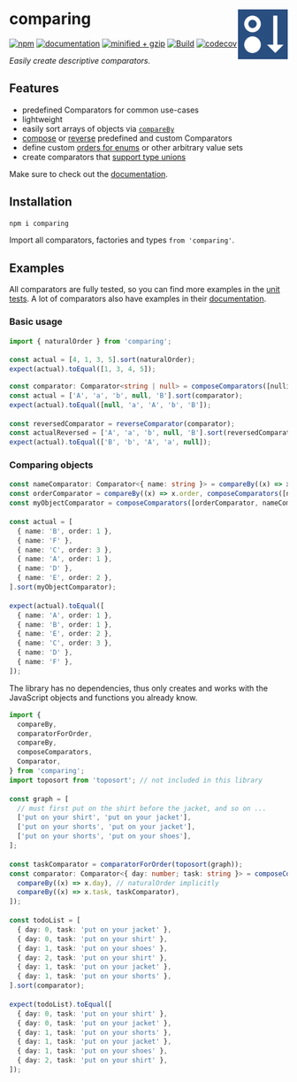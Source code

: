 # comparing <a href="https://www.github.com/JanMalch/comparing"><img src="https://raw.githubusercontent.com/JanMalch/comparing/master/.github/assets/logo.png" width="90" height="90" align="right"></a>

[![npm](https://img.shields.io/npm/v/comparing)][npm-url]
[![documentation](https://img.shields.io/badge/docs-available-success)][docs-url]
[![minified + gzip](https://badgen.net/bundlephobia/minzip/comparing)][bundlephobia-url]
[![Build](https://github.com/JanMalch/comparing/workflows/Build/badge.svg)][build-url]
[![codecov](https://codecov.io/gh/JanMalch/comparing/branch/master/graph/badge.svg)][codecov-url]

<i>Easily create descriptive comparators.</i>

## Features

- predefined Comparators for common use-cases
- lightweight
- easily sort arrays of objects via [`compareBy`](https://janmalch.github.io/comparing/modules.html#compareBy)
- [compose](https://janmalch.github.io/comparing/modules.html#composeComparators) or [reverse](https://janmalch.github.io/comparing/modules.html#reverseComparator) predefined and custom Comparators
- define custom [orders for enums](https://janmalch.github.io/comparing/modules.html#comparatorForOrder) or other arbitrary value sets
- create comparators that [support type unions](https://janmalch.github.io/comparing/modules.html#comparatorWithPredicate)

Make sure to check out the [documentation][docs-url].

## Installation

```bash
npm i comparing
```

Import all comparators, factories and types `from 'comparing'`.

## Examples

All comparators are fully tested, so you can find more examples in the [unit tests][test-files-url].
A lot of comparators also have examples in their [documentation][docs-url].

### Basic usage

```typescript
import { naturalOrder } from 'comparing';

const actual = [4, 1, 3, 5].sort(naturalOrder);
expect(actual).toEqual([1, 3, 4, 5]);
```

```typescript
const comparator: Comparator<string | null> = composeComparators([nullishFirst, localeCompare]);
const actual = ['A', 'a', 'b', null, 'B'].sort(comparator);
expect(actual).toEqual([null, 'a', 'A', 'b', 'B']);

const reversedComparator = reverseComparator(comparator);
const actualReversed = ['A', 'a', 'b', null, 'B'].sort(reversedComparator);
expect(actual).toEqual(['B', 'b', 'A', 'a', null]);
```

### Comparing objects

```typescript
const nameComparator: Comparator<{ name: string }> = compareBy((x) => x.name, ignoreCase);
const orderComparator = compareBy((x) => x.order, composeComparators([nullishLast, naturalOrder]));
const myObjectComparator = composeComparators([orderComparator, nameComparator]);

const actual = [
  { name: 'B', order: 1 },
  { name: 'F' },
  { name: 'C', order: 3 },
  { name: 'A', order: 1 },
  { name: 'D' },
  { name: 'E', order: 2 },
].sort(myObjectComparator);

expect(actual).toEqual([
  { name: 'A', order: 1 },
  { name: 'B', order: 1 },
  { name: 'E', order: 2 },
  { name: 'C', order: 3 },
  { name: 'D' },
  { name: 'F' },
]);
```

The library has no dependencies, thus only creates and
works with the JavaScript objects and functions you already know.

```typescript
import {
  compareBy,
  comparatorForOrder,
  compareBy,
  composeComparators,
  Comparator,
} from 'comparing';
import toposort from 'toposort'; // not included in this library

const graph = [
  // must first put on the shirt before the jacket, and so on ...
  ['put on your shirt', 'put on your jacket'],
  ['put on your shorts', 'put on your jacket'],
  ['put on your shorts', 'put on your shoes'],
];

const taskComparator = comparatorForOrder(toposort(graph));
const comparator: Comparator<{ day: number; task: string }> = composeComparators([
  compareBy((x) => x.day), // naturalOrder implicitly
  compareBy((x) => x.task, taskComparator),
]);

const todoList = [
  { day: 0, task: 'put on your jacket' },
  { day: 0, task: 'put on your shirt' },
  { day: 1, task: 'put on your shoes' },
  { day: 2, task: 'put on your shirt' },
  { day: 1, task: 'put on your jacket' },
  { day: 1, task: 'put on your shorts' },
].sort(comparator);

expect(todoList).toEqual([
  { day: 0, task: 'put on your shirt' },
  { day: 0, task: 'put on your jacket' },
  { day: 1, task: 'put on your shorts' },
  { day: 1, task: 'put on your jacket' },
  { day: 1, task: 'put on your shoes' },
  { day: 2, task: 'put on your shirt' },
]);
```

[docs-url]: https://janmalch.github.io/comparing/
[npm-url]: https://www.npmjs.com/package/comparing
[build-url]: https://github.com/JanMalch/comparing/actions?query=workflow%3ABuild
[codecov-url]: https://codecov.io/gh/JanMalch/comparing
[bundlephobia-url]: https://bundlephobia.com/result?p=comparing
[test-files-url]: https://github.com/JanMalch/comparing/tree/master/test
